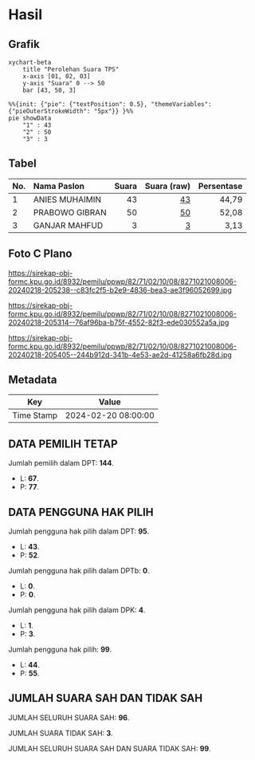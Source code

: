 # Hasil

## Grafik

```mermaid
xychart-beta
    title "Perolehan Suara TPS"
    x-axis [01, 02, 03]
    y-axis "Suara" 0 --> 50
    bar [43, 50, 3]
```

```mermaid
%%{init: {"pie": {"textPosition": 0.5}, "themeVariables": {"pieOuterStrokeWidth": "5px"}} }%%
pie showData
    "1" : 43
    "2" : 50
    "3" : 3
```

## Tabel

| No. | Nama Paslon    | Suara | Suara (raw) | Persentase |
|:--- |:-------------- | -----:| -----------:| ----------:|
| 1   | ANIES MUHAIMIN | 43    | [43][p-1]   | 44,79      |
| 2   | PRABOWO GIBRAN | 50    | [50][p-2]   | 52,08      |
| 3   | GANJAR MAHFUD  | 3     | [3][p-3]    | 3,13       |


[p-1]: https://github.com/gigit-pemilu/pemilu-2024-82-maluku-utara/blob/main/pilpres/hitung-suara/sub/82-maluku-utara/sub/71-kota-ternate/sub/02-kota-ternate-selatan/sub/1008-mangga-dua/sub/006-tps/sub/paslon-1.txt
[p-2]: https://github.com/gigit-pemilu/pemilu-2024-82-maluku-utara/blob/main/pilpres/hitung-suara/sub/82-maluku-utara/sub/71-kota-ternate/sub/02-kota-ternate-selatan/sub/1008-mangga-dua/sub/006-tps/sub/paslon-2.txt
[p-3]: https://github.com/gigit-pemilu/pemilu-2024-82-maluku-utara/blob/main/pilpres/hitung-suara/sub/82-maluku-utara/sub/71-kota-ternate/sub/02-kota-ternate-selatan/sub/1008-mangga-dua/sub/006-tps/sub/paslon-3.txt

## Foto C Plano

https://sirekap-obj-formc.kpu.go.id/8932/pemilu/ppwp/82/71/02/10/08/8271021008006-20240218-205238--c83fc2f5-b2e9-4836-bea3-ae3f96052699.jpg

https://sirekap-obj-formc.kpu.go.id/8932/pemilu/ppwp/82/71/02/10/08/8271021008006-20240218-205314--76af96ba-b75f-4552-82f3-ede030552a5a.jpg

https://sirekap-obj-formc.kpu.go.id/8932/pemilu/ppwp/82/71/02/10/08/8271021008006-20240218-205405--244b912d-341b-4e53-ae2d-41258a6fb28d.jpg


## Metadata

| Key        | Value               |
| ---------- | ------------------- |
| Time Stamp | 2024-02-20 08:00:00 |


## DATA PEMILIH TETAP

Jumlah pemilih dalam DPT: **144**.
 * L: **67**.
 * P: **77**.

## DATA PENGGUNA HAK PILIH

Jumlah pengguna hak pilih dalam DPT: **95**.
 * L: **43**.
 * P: **52**.

Jumlah pengguna hak pilih dalam DPTb: **0**.
 * L: **0**.
 * P: **0**.

Jumlah pengguna hak pilih dalam DPK: **4**.
 * L: **1**.
 * P: **3**.

Jumlah pengguna hak pilih: **99**.
 * L: **44**.
 * P: **55**.

## JUMLAH SUARA SAH DAN TIDAK SAH

JUMLAH SELURUH SUARA SAH: **96**.

JUMLAH SUARA TIDAK SAH: **3**.

JUMLAH SELURUH SUARA SAH DAN SUARA TIDAK SAH: **99**.


